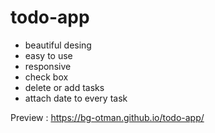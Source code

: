 # todo-app

- beautiful desing 
- easy to use
- responsive
- check box
- delete or add tasks
- attach date to every task

Preview : https://bg-otman.github.io/todo-app/
